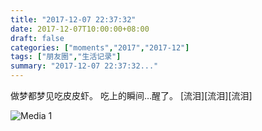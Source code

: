 ```yaml
---
title: "2017-12-07 22:37:32"
date: 2017-12-07T10:00:00+08:00
draft: false
categories: ["moments","2017","2017-12"]
tags: ["朋友圈","生活记录"]
summary: "2017-12-07 22:37:32..."
---
```


做梦都梦见吃皮皮虾。
吃上的瞬间…醒了。
[流泪][流泪][流泪]

![Media 1](/Moments/photos/2017-12-07/201712072237320.jpg)

